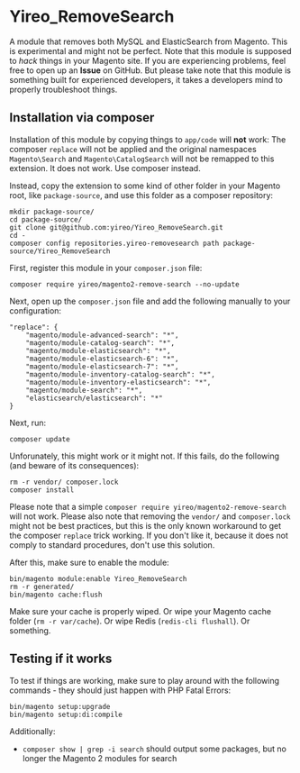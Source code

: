 # Yireo_RemoveSearch
A module that removes both MySQL and ElasticSearch from Magento. This is experimental and might not be perfect. Note that this module is supposed to *hack* things in your Magento site. If you are experiencing problems, feel free to open up an **Issue** on GitHub. But please take note that this module is something built for experienced developers, it takes a developers mind to properly troubleshoot things.

## Installation via composer
Installation of this module by copying things to `app/code` will **not** work: The composer `replace` will not be applied and the original namespaces `Magento\Search` and `Magento\CatalogSearch` will not be remapped to this extension. It does not work. Use composer instead.

Instead, copy the extension to some kind of other folder in your Magento root, like `package-source`, and use this folder as a composer repository:

    mkdir package-source/
    cd package-source/
    git clone git@github.com:yireo/Yireo_RemoveSearch.git
    cd -
    composer config repositories.yireo-removesearch path package-source/Yireo_RemoveSearch

First, register this module in your `composer.json` file:

    composer require yireo/magento2-remove-search --no-update

Next, open up the `composer.json` file and add the following manually to your configuration:

    "replace": {
        "magento/module-advanced-search": "*",
        "magento/module-catalog-search": "*",
        "magento/module-elasticsearch": "*",
        "magento/module-elasticsearch-6": "*",
        "magento/module-elasticsearch-7": "*",
        "magento/module-inventory-catalog-search": "*",
        "magento/module-inventory-elasticsearch": "*",
        "magento/module-search": "*",
        "elasticsearch/elasticsearch": "*"
    }

Next, run:

    composer update

Unforunately, this might work or it might not. If this fails, do the following (and beware of its consequences):

    rm -r vendor/ composer.lock
    composer install
    
Please note that a simple `composer require yireo/magento2-remove-search` will not work. Please also note that removing the `vendor/` and `composer.lock` might not be best practices, but this is the only known workaround to get the composer `replace` trick working. If you don't like it, because it does not comply to standard procedures, don't use this solution.

After this, make sure to enable the module:

    bin/magento module:enable Yireo_RemoveSearch
    rm -r generated/
    bin/magento cache:flush

Make sure your cache is properly wiped. Or wipe your Magento cache folder (`rm -r var/cache`). Or wipe Redis (`redis-cli flushall`). Or something.
    
## Testing if it works
To test if things are working, make sure to play around with the following commands - they should just happen with PHP Fatal Errors:
     
    bin/magento setup:upgrade
    bin/magento setup:di:compile

Additionally:

- `composer show | grep -i search` should output some packages, but no longer the Magento 2 modules for search
